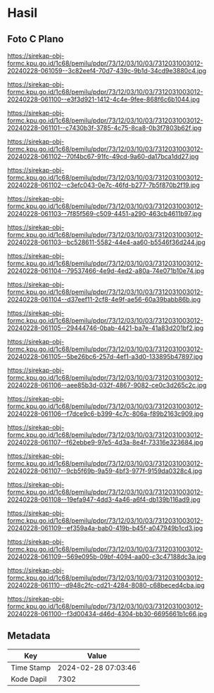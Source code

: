# Hasil

## Foto C Plano

https://sirekap-obj-formc.kpu.go.id/1c68/pemilu/pdpr/73/12/03/10/03/7312031003012-20240228-061059--3c82eef4-70d7-439c-9b1d-34cd9e3880c4.jpg

https://sirekap-obj-formc.kpu.go.id/1c68/pemilu/pdpr/73/12/03/10/03/7312031003012-20240228-061100--e3f3d921-1412-4c4e-9fee-868f6c6b1044.jpg

https://sirekap-obj-formc.kpu.go.id/1c68/pemilu/pdpr/73/12/03/10/03/7312031003012-20240228-061101--c7430b3f-3785-4c75-8ca8-0b3f7803b62f.jpg

https://sirekap-obj-formc.kpu.go.id/1c68/pemilu/pdpr/73/12/03/10/03/7312031003012-20240228-061102--70f4bc67-91fc-49cd-9a60-da17bca1dd27.jpg

https://sirekap-obj-formc.kpu.go.id/1c68/pemilu/pdpr/73/12/03/10/03/7312031003012-20240228-061102--c3efc043-0e7c-46fd-b277-7b5f870b2f19.jpg

https://sirekap-obj-formc.kpu.go.id/1c68/pemilu/pdpr/73/12/03/10/03/7312031003012-20240228-061103--7f85f569-c509-4451-a290-463cb4611b97.jpg

https://sirekap-obj-formc.kpu.go.id/1c68/pemilu/pdpr/73/12/03/10/03/7312031003012-20240228-061103--bc528611-5582-44e4-aa60-b5546f36d244.jpg

https://sirekap-obj-formc.kpu.go.id/1c68/pemilu/pdpr/73/12/03/10/03/7312031003012-20240228-061104--79537466-4e9d-4ed2-a80a-74e071b10e74.jpg

https://sirekap-obj-formc.kpu.go.id/1c68/pemilu/pdpr/73/12/03/10/03/7312031003012-20240228-061104--d37eef11-2cf8-4e9f-ae56-60a39babb86b.jpg

https://sirekap-obj-formc.kpu.go.id/1c68/pemilu/pdpr/73/12/03/10/03/7312031003012-20240228-061105--29444746-0bab-4421-ba7e-41a83d201bf2.jpg

https://sirekap-obj-formc.kpu.go.id/1c68/pemilu/pdpr/73/12/03/10/03/7312031003012-20240228-061105--5be26bc6-257d-4ef1-a3d0-133895b47897.jpg

https://sirekap-obj-formc.kpu.go.id/1c68/pemilu/pdpr/73/12/03/10/03/7312031003012-20240228-061106--aee85b3d-032f-4867-9082-ce0c3d265c2c.jpg

https://sirekap-obj-formc.kpu.go.id/1c68/pemilu/pdpr/73/12/03/10/03/7312031003012-20240228-061106--f7dce9c6-b399-4c7c-806a-f89b2163c909.jpg

https://sirekap-obj-formc.kpu.go.id/1c68/pemilu/pdpr/73/12/03/10/03/7312031003012-20240228-061107--f62ebbe9-97e5-4d3a-8e4f-73316e323684.jpg

https://sirekap-obj-formc.kpu.go.id/1c68/pemilu/pdpr/73/12/03/10/03/7312031003012-20240228-061107--9cb5f69b-9a59-4bf3-977f-9159da0328c4.jpg

https://sirekap-obj-formc.kpu.go.id/1c68/pemilu/pdpr/73/12/03/10/03/7312031003012-20240228-061108--19efa947-4dd3-4a46-a6f4-db139b116ad9.jpg

https://sirekap-obj-formc.kpu.go.id/1c68/pemilu/pdpr/73/12/03/10/03/7312031003012-20240228-061109--ef359a4a-bab0-419b-b45f-a047949b1cd3.jpg

https://sirekap-obj-formc.kpu.go.id/1c68/pemilu/pdpr/73/12/03/10/03/7312031003012-20240228-061109--569e095b-09bf-4094-aa00-c3c47188dc3a.jpg

https://sirekap-obj-formc.kpu.go.id/1c68/pemilu/pdpr/73/12/03/10/03/7312031003012-20240228-061110--d948c2fc-cd21-4284-8080-c68beced4cba.jpg

https://sirekap-obj-formc.kpu.go.id/1c68/pemilu/pdpr/73/12/03/10/03/7312031003012-20240228-061100--f3d00434-d46d-4304-bb30-6695661b1c66.jpg


## Metadata

| Key        | Value               |
| ---------- | ------------------- |
| Time Stamp | 2024-02-28 07:03:46 |
| Kode Dapil | 7302                |



